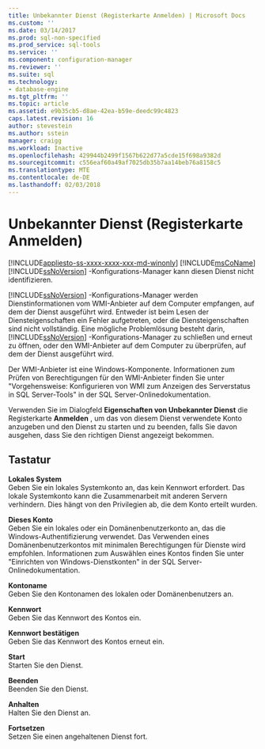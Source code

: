 ```yaml
---
title: Unbekannter Dienst (Registerkarte Anmelden) | Microsoft Docs
ms.custom: ''
ms.date: 03/14/2017
ms.prod: sql-non-specified
ms.prod_service: sql-tools
ms.service: ''
ms.component: configuration-manager
ms.reviewer: ''
ms.suite: sql
ms.technology:
- database-engine
ms.tgt_pltfrm: ''
ms.topic: article
ms.assetid: e9b35cb5-d8ae-42ea-b59e-deedc99c4823
caps.latest.revision: 16
author: stevestein
ms.author: sstein
manager: craigg
ms.workload: Inactive
ms.openlocfilehash: 429944b2499f1567b622d77a5cde15f698a9382d
ms.sourcegitcommit: c556eaf60a49af7025db35b7aa14beb76a8158c5
ms.translationtype: MTE
ms.contentlocale: de-DE
ms.lasthandoff: 02/03/2018
---
```

# <a name="unknown-service-log-on-tab"></a>Unbekannter Dienst (Registerkarte Anmelden)
[!INCLUDE[appliesto-ss-xxxx-xxxx-xxx-md-winonly](../../includes/appliesto-ss-xxxx-xxxx-xxx-md-winonly.md)]
  [!INCLUDE[msCoName](../../includes/msconame-md.md)] [!INCLUDE[ssNoVersion](../../includes/ssnoversion-md.md)] -Konfigurations-Manager kann diesen Dienst nicht identifizieren.  
  
 [!INCLUDE[ssNoVersion](../../includes/ssnoversion-md.md)] -Konfigurations-Manager werden Dienstinformationen vom WMI-Anbieter auf dem Computer empfangen, auf dem der Dienst ausgeführt wird. Entweder ist beim Lesen der Diensteigenschaften ein Fehler aufgetreten, oder die Diensteigenschaften sind nicht vollständig. Eine mögliche Problemlösung besteht darin, [!INCLUDE[ssNoVersion](../../includes/ssnoversion-md.md)] -Konfigurations-Manager zu schließen und erneut zu öffnen, oder den WMI-Anbieter auf dem Computer zu überprüfen, auf dem der Dienst ausgeführt wird.  
  
 Der WMI-Anbieter ist eine Windows-Komponente. Informationen zum Prüfen von Berechtigungen für den WMI-Anbieter finden Sie unter "Vorgehensweise: Konfigurieren von WMI zum Anzeigen des Serverstatus in SQL Server-Tools" in der SQL Server-Onlinedokumentation.  
  
 Verwenden Sie im Dialogfeld **Eigenschaften von Unbekannter Dienst** die Registerkarte **Anmelden** , um das von diesem Dienst verwendete Konto anzugeben und den Dienst zu starten und zu beenden, falls Sie davon ausgehen, dass Sie den richtigen Dienst angezeigt bekommen.  
  
## <a name="options"></a>Tastatur  
 **Lokales System**  
 Geben Sie ein lokales Systemkonto an, das kein Kennwort erfordert. Das lokale Systemkonto kann die Zusammenarbeit mit anderen Servern verhindern. Dies hängt von den Privilegien ab, die dem Konto erteilt wurden.  
  
 **Dieses Konto**  
 Geben Sie ein lokales oder ein Domänenbenutzerkonto an, das die Windows-Authentifizierung verwendet. Das Verwenden eines Domänenbenutzerkontos mit minimalen Berechtigungen für Dienste wird empfohlen. Informationen zum Auswählen eines Kontos finden Sie unter "Einrichten von Windows-Dienstkonten" in der SQL Server-Onlinedokumentation.  
  
 **Kontoname**  
 Geben Sie den Kontonamen des lokalen oder Domänenbenutzers an.  
  
 **Kennwort**  
 Geben Sie das Kennwort des Kontos ein.  
  
 **Kennwort bestätigen**  
 Geben Sie das Kennwort des Kontos erneut ein.  
  
 **Start**  
 Starten Sie den Dienst.  
  
 **Beenden**  
 Beenden Sie den Dienst.  
  
 **Anhalten**  
 Halten Sie den Dienst an.  
  
 **Fortsetzen**  
 Setzen Sie einen angehaltenen Dienst fort.  
  
  
